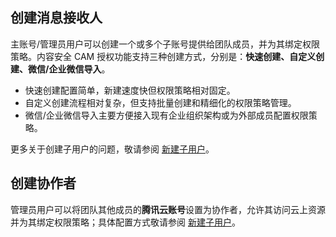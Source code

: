 ## 创建消息接收人
主账号/管理员用户可以创建一个或多个子账号提供给团队成员，并为其绑定权限策略。内容安全 CAM 授权功能支持三种创建方式，分别是：**快速创建、自定义创建、微信/企业微信导入**。
- 快速创建配置简单，新建速度快但权限策略相对固定。
- 自定义创建流程相对复杂，但支持批量创建和精细化的权限策略管理。
- 微信/企业微信导入主要方便接入现有企业组织架构或为外部成员配置权限策略。

更多关于创建子用户的问题，敬请参阅 [新建子用户](https://cloud.tencent.com/document/product/598/13674)。

## 创建协作者
管理员用户可以将团队其他成员的**腾讯云账号**设置为协作者，允许其访问云上资源并为其绑定权限策略；具体配置方式敬请参阅 [新建子用户](https://cloud.tencent.com/document/product/598/13674)。
